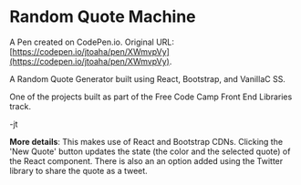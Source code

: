 # Random Quote Machine

A Pen created on CodePen.io. Original URL: [https://codepen.io/jtoaha/pen/XWmvpVy](https://codepen.io/jtoaha/pen/XWmvpVy).


A Random Quote Generator built using React, Bootstrap, and VanillaC SS.

One of the projects built as part of the Free Code Camp Front End Libraries track.

-jt

<b>More details</b>:
This makes use of  React and Bootstrap CDNs.
Clicking the 'New Quote' button updates the state (the color and the selected quote) of the React component.
There is also an an option added using the Twitter library to share the quote as a tweet.
